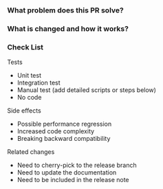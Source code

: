 <!--
Thank you for contributing to Nano! Please read the [CONTRIBUTING](https://github.com/lonng/nano/blob/master/CONTRIBUTING.md) document **BEFORE** filing this PR.
-->

### What problem does this PR solve? <!--add issue link with summary if exists-->

### What is changed and how it works?

### Check List <!--REMOVE the items that are not applicable-->

Tests <!-- At least one of them must be included. -->

- Unit test
- Integration test
- Manual test (add detailed scripts or steps below)
- No code

Side effects

- Possible performance regression
- Increased code complexity
- Breaking backward compatibility

Related changes

- Need to cherry-pick to the release branch
- Need to update the documentation
- Need to be included in the release note